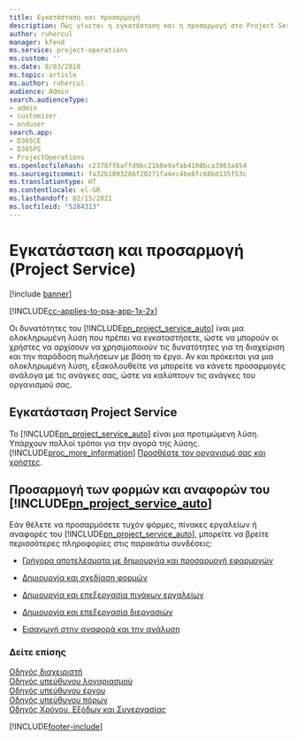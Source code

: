 ```yaml
---
title: Εγκατάσταση και προσαρμογή
description: Πώς γίνεται η εγκατάσταση και η προσαρμογή στο Project Service
author: ruhercul
manager: kfend
ms.service: project-operations
ms.custom: ''
ms.date: 8/03/2018
ms.topic: article
ms.author: ruhercul
audience: Admin
search.audienceType:
- admin
- customizer
- enduser
search.app:
- D365CE
- D365PS
- ProjectOperations
ms.openlocfilehash: c2378ff6affd9bc21b8e9afab4108bca3983a454
ms.sourcegitcommit: fa32b1893286f20271fa4ec4be8fc68bd135f53c
ms.translationtype: HT
ms.contentlocale: el-GR
ms.lasthandoff: 02/15/2021
ms.locfileid: "5284313"
---
```

# <a name="install-and-customize-project-service"></a>Εγκατάσταση και προσαρμογή (Project Service)

[!include [banner](../includes/psa-now-project-operations.md)]

[!INCLUDE[cc-applies-to-psa-app-1x-2x](../includes/cc-applies-to-psa-app-1x-2x.md)]

Οι δυνατότητες του [!INCLUDE[pn_project_service_auto](../includes/pn-project-service-auto.md)] ίναι μια ολοκληρωμένη λύση που πρέπει να εγκαταστήσετε, ώστε να μπορούν οι χρήστες να αρχίσουν να χρησιμοποιούν τις δυνατότητες για τη διαχείριση και την παράδοση πωλήσεων με βάση το έργο. Αν και πρόκειται για μια ολοκληρωμένη λύση, εξακολουθείτε να μπορείτε να κάνετε προσαρμογές ανάλογα με τις ανάγκες σας, ώστε να καλύπτουν τις ανάγκες του οργανισμού σας.  
<!-- TODO: I expect to find the information on how to get and install this here. Please find that and add it here. Same for Project Service.--> 
  
## <a name="install-project-service"></a>Εγκατάσταση Project Service  
 Το [!INCLUDE[pn_project_service_auto](../includes/pn-project-service-auto.md)] είναι μια προτιμώμενη λύση. Υπάρχουν πολλοί τρόποι για την αγορά της λύσης. [!INCLUDE[proc_more_information](../includes/proc-more-information.md)] [Προσθέστε τον οργανισμό σας και χρήστες](https://docs.microsoft.com/dynamics365/customerengagement/on-premises/admin/onboard-your-organization-and-users-to-dynamics-365-online).  
  
## <a name="customize-pn_project_service_auto-forms-and-reports"></a>Προσαρμογή των φορμών και αναφορών του [!INCLUDE[pn_project_service_auto](../includes/pn-project-service-auto.md)]  
 Εάν θέλετε να προσαρμόσετε τυχόν φόρμες, πίνακες εργαλείων ή αναφορές του [!INCLUDE[pn_project_service_auto](../includes/pn-project-service-auto.md)], μπορείτε να βρείτε περισσότερες πληροφορίες στις παρακάτω συνδέσεις:  
  
- [Γρήγορα αποτελέσματα με δημιουργία και προσαρμογή εφαρμογών](https://docs.microsoft.com/dynamics365/customerengagement/on-premises/customize/getting-started-customization)  
  
- [Δημιουργία και σχεδίαση φορμών](https://docs.microsoft.com/dynamics365/customerengagement/on-premises/customize/create-design-forms)  
  
- [Δημιουργία και επεξεργασία πινάκων εργαλείων](https://docs.microsoft.com/dynamics365/customerengagement/on-premises/customize/create-edit-dashboards)  
  
- [Δημιουργία και επεξεργασία διεργασιών](https://docs.microsoft.com/dynamics365/customerengagement/on-premises/customize/guide-staff-through-common-tasks-processes)  
  
- [Εισαγωγή στην αναφορά και την ανάλυση](https://docs.microsoft.com/dynamics365/customerengagement/on-premises/analytics/reporting-analytics-with-dynamics-365)  
  
### <a name="see-also"></a>Δείτε επίσης  
 [Οδηγός διαχειριστή](../psa/admin-guide.md)   
 [Οδηγός υπεύθυνου λογαριασμού](../psa/account-manager-guide.md)   
 [Οδηγός υπεύθυνου έργου](../psa/project-manager-guide.md)   
 [Οδηγός υπεύθυνου πόρων](../psa/resource-manager-guide.md)   
 [Οδηγός Χρόνου, Εξόδων και Συνεργασίας](../psa/time-expense-collaboration-guide.md)


[!INCLUDE[footer-include](../includes/footer-banner.md)]